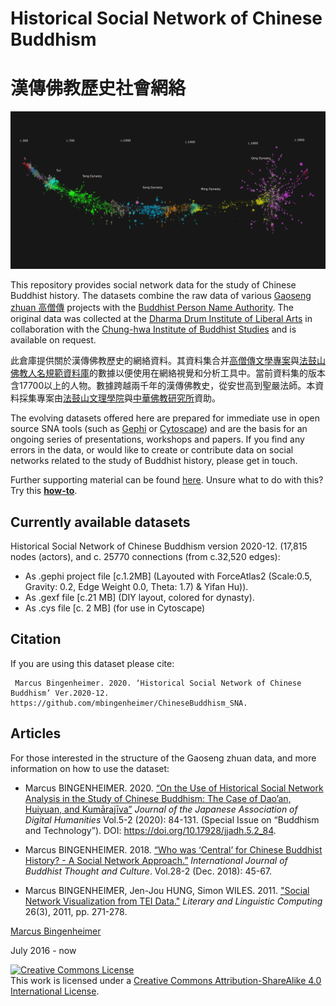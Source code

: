 # Historical Social Network of Chinese Buddhism 
# 漢傳佛教歷史社會網絡

<img alt="CB_HSNA_2020_04" style="padding:5;border-width:0" src="images/1histChinBud1_all_small.png"/>

This repository provides social network data for the study of Chinese Buddhist history. The datasets combine the raw data of various [Gaoseng zhuan 高僧傳](http://buddhistinformatics.dila.edu.tw/biographies/gis/) projects with the [Buddhist Person Name Authority](http://authority.dila.edu.tw/person/). The original data was collected at the [Dharma Drum Institute of Liberal Arts](http://www.dila.edu.tw) in collaboration with the [Chung-hwa Institute of Buddhist Studies](http://www.chibs.edu.tw/) and is available on request.

此倉庫提供關於漢傳佛教歷史的網絡資料。其資料集合并[高僧傳文學專案](http://buddhistinformatics.dila.edu.tw/biographies/gis/)與[法鼓山佛教人名規範資料庫](http://authority.dila.edu.tw/person/)的數據以便使用在網絡視覺和分析工具中。當前資料集的版本含17700以上的人物。數據跨越兩千年的漢傳佛教史，從安世高到聖嚴法師。本資料採集專案由[法鼓山文理學院](http://www.dila.edu.tw)與[中華佛教研究所](http://www.chibs.edu.tw/)資助。

The evolving datasets offered here are prepared for immediate use in open source SNA tools (such as [Gephi](https://gephi.org) or [Cytoscape](https://cytoscape.org/)) and are the basis for an ongoing series of presentations, workshops and papers. If you find any errors in the data, or would like to create or contribute data on social networks related to the study of Buddhist history, please get in touch.

Further supporting material can be found [here](https://mbingenheimer.net/tools/socnet/).
Unsure what to do with this? Try this **[how-to](https://mbingenheimer.net/tools/socnet/how-to.html)**.

## Currently available datasets
Historical Social Network of Chinese Buddhism version 2020-12. (17,815 nodes (actors), and c. 25770 connections (from c.32,520 edges):
* As .gephi project file [c.1.2MB] (Layouted with ForceAtlas2 (Scale:0.5, Gravity: 0.2, Edge Weight 0.0, Theta: 1.7) & Yifan Hu)).
* As .gexf file [c.21 MB] (DIY layout, colored for dynasty).
* As .cys file [c. 2 MB] (for use in Cytoscape)

## Citation
If you are using this dataset please cite:

     Marcus Bingenheimer. 2020. ‘Historical Social Network of Chinese Buddhism’ Ver.2020-12. https://github.com/mbingenheimer/ChineseBuddhism_SNA.

## Articles
For those interested in the structure of the Gaoseng zhuan data, and more information on how to use the dataset:

* Marcus BINGENHEIMER. 2020. [“On the Use of Historical Social Network Analysis in the Study of Chinese Buddhism: The Case of Dao’an, Huiyuan, and Kumārajīva”](https://mbingenheimer.net/publications/bingenheimer.2020.DaoanHuiyuanKumarajivaTriangle.pdf) _Journal of the Japanese Association of Digital Humanities_ Vol.5-2 (2020): 84-131. (Special Issue on “Buddhism and Technology”). DOI: https://doi.org/10.17928/jjadh.5.2_84.

* Marcus BINGENHEIMER. 2018. [“Who was ‘Central’ for Chinese Buddhist History? - A Social Network Approach.”](https://mbingenheimer.net/publications/bingenheimer.2018.whoWasCentral.pdf) _International Journal of Buddhist Thought and Culture_. Vol.28-2 (Dec. 2018): 45-67.

* Marcus BINGENHEIMER, Jen-Jou HUNG, Simon WILES. 2011. ["Social Network Visualization from TEI Data."](http://llc.oxfordjournals.org/content/26/3/271.full?keytype=ref&ijkey=wLyXwiS5HkR3XR3) _Literary and Linguistic Computing_ 26(3), 2011, pp. 271-278.


 
[Marcus Bingenheimer](https://mbingenheimer.net/publications/publications.html)

July 2016 - now

<a rel="license" href="http://creativecommons.org/licenses/by-sa/4.0/"><img alt="Creative Commons License" style="border-width:0" src="https://i.creativecommons.org/l/by-sa/4.0/88x31.png" /></a><br />This work is licensed under a <a rel="license" href="http://creativecommons.org/licenses/by-sa/4.0/">Creative Commons Attribution-ShareAlike 4.0 International License</a>.

